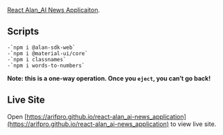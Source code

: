 [React Alan_AI News Applicaiton](https://github.com/arifpro/react-alan_ai-news_application).

## Scripts
    -`npm i @alan-sdk-web`
    -`npm i @material-ui/core`
    -`npm i classnames`
    -`npm i words-to-numbers`
**Note: this is a one-way operation. Once you `eject`, you can’t go back!**

## Live Site
Open [https://arifpro.github.io/react-alan_ai-news_application](https://arifpro.github.io/react-alan_ai-news_application) to view live site.